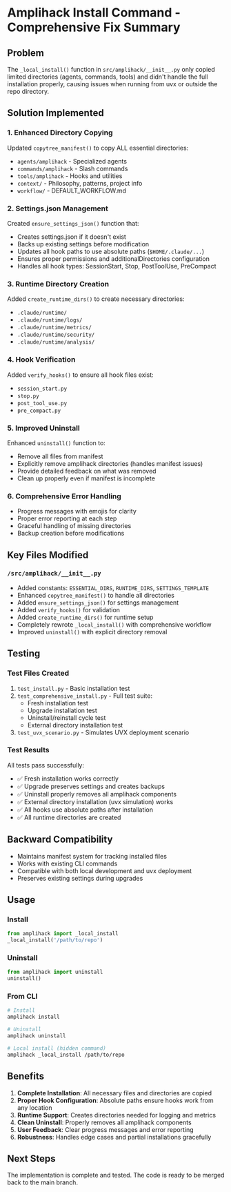 # Amplihack Install Command - Comprehensive Fix Summary

## Problem

The `_local_install()` function in `src/amplihack/__init__.py` only copied
limited directories (agents, commands, tools) and didn't handle the full
installation properly, causing issues when running from uvx or outside the repo
directory.

## Solution Implemented

### 1. Enhanced Directory Copying

Updated `copytree_manifest()` to copy ALL essential directories:

- `agents/amplihack` - Specialized agents
- `commands/amplihack` - Slash commands
- `tools/amplihack` - Hooks and utilities
- `context/` - Philosophy, patterns, project info
- `workflow/` - DEFAULT_WORKFLOW.md

### 2. Settings.json Management

Created `ensure_settings_json()` function that:

- Creates settings.json if it doesn't exist
- Backs up existing settings before modification
- Updates all hook paths to use absolute paths (`$HOME/.claude/...`)
- Ensures proper permissions and additionalDirectories configuration
- Handles all hook types: SessionStart, Stop, PostToolUse, PreCompact

### 3. Runtime Directory Creation

Added `create_runtime_dirs()` to create necessary directories:

- `.claude/runtime/`
- `.claude/runtime/logs/`
- `.claude/runtime/metrics/`
- `.claude/runtime/security/`
- `.claude/runtime/analysis/`

### 4. Hook Verification

Added `verify_hooks()` to ensure all hook files exist:

- `session_start.py`
- `stop.py`
- `post_tool_use.py`
- `pre_compact.py`

### 5. Improved Uninstall

Enhanced `uninstall()` function to:

- Remove all files from manifest
- Explicitly remove amplihack directories (handles manifest issues)
- Provide detailed feedback on what was removed
- Clean up properly even if manifest is incomplete

### 6. Comprehensive Error Handling

- Progress messages with emojis for clarity
- Proper error reporting at each step
- Graceful handling of missing directories
- Backup creation before modifications

## Key Files Modified

### `/src/amplihack/__init__.py`

- Added constants: `ESSENTIAL_DIRS`, `RUNTIME_DIRS`, `SETTINGS_TEMPLATE`
- Enhanced `copytree_manifest()` to handle all directories
- Added `ensure_settings_json()` for settings management
- Added `verify_hooks()` for validation
- Added `create_runtime_dirs()` for runtime setup
- Completely rewrote `_local_install()` with comprehensive workflow
- Improved `uninstall()` with explicit directory removal

## Testing

### Test Files Created

1. `test_install.py` - Basic installation test
2. `test_comprehensive_install.py` - Full test suite:
   - Fresh installation test
   - Upgrade installation test
   - Uninstall/reinstall cycle test
   - External directory installation test
3. `test_uvx_scenario.py` - Simulates UVX deployment scenario

### Test Results

All tests pass successfully:

- ✅ Fresh installation works correctly
- ✅ Upgrade preserves settings and creates backups
- ✅ Uninstall properly removes all amplihack components
- ✅ External directory installation (uvx simulation) works
- ✅ All hooks use absolute paths after installation
- ✅ All runtime directories are created

## Backward Compatibility

- Maintains manifest system for tracking installed files
- Works with existing CLI commands
- Compatible with both local development and uvx deployment
- Preserves existing settings during upgrades

## Usage

### Install

```python
from amplihack import _local_install
_local_install('/path/to/repo')
```

### Uninstall

```python
from amplihack import uninstall
uninstall()
```

### From CLI

```bash
# Install
amplihack install

# Uninstall
amplihack uninstall

# Local install (hidden command)
amplihack _local_install /path/to/repo
```

## Benefits

1. **Complete Installation**: All necessary files and directories are copied
2. **Proper Hook Configuration**: Absolute paths ensure hooks work from any
   location
3. **Runtime Support**: Creates directories needed for logging and metrics
4. **Clean Uninstall**: Properly removes all amplihack components
5. **User Feedback**: Clear progress messages and error reporting
6. **Robustness**: Handles edge cases and partial installations gracefully

## Next Steps

The implementation is complete and tested. The code is ready to be merged back
to the main branch.

